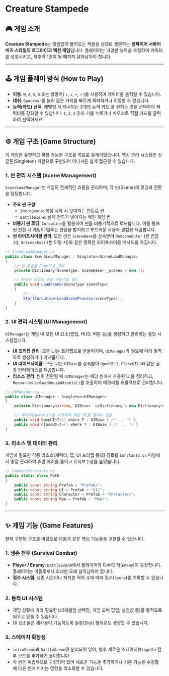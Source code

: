 # Creature Stampede

## 🎮 게임 소개

**Creature Stampede**는 끊임없이 몰려오는 적들을 상대로 생존하는 **뱀파이어 서바이버즈 스타일의 로그라이크 액션 게임**입니다. 플레이어는 다양한 능력을 조합하여 캐릭터를 성장시키고, 최후의 1인이 될 때까지 살아남아야 합니다.

---

## 🕹️ 게임 플레이 방식 (How to Play)

- **이동**: `W`, `A`, `S`, `D` 또는 방향키( `↑`, `↓`, `←`, `→` )를 사용하여 캐릭터를 움직일 수 있습니다.
- **대쉬**: `Spacebar`를 눌러 짧은 거리를 빠르게 회피하거나 이동할 수 있습니다.
- **능력(카드) 선택**: 레벨업 시 제시되는 3개의 능력 카드 중 원하는 것을 선택하여 캐릭터를 강화할 수 있습니다. `1`, `2`, `3` 숫자 키를 누르거나 마우스로 직접 카드를 클릭하여 선택하세요.

---

## ⚙️ 게임 구조 (Game Structure)

이 게임은 유연하고 확장 가능한 구조를 목표로 설계되었습니다. 핵심 관리 시스템은 싱글톤(Singleton) 패턴으로 구현되어 어디서든 쉽게 접근할 수 있습니다.

### 1. 씬 관리 시스템 (Scene Management)

`SceneLoadManager`는 게임의 전체적인 흐름을 관리하며, 각 씬(Scene)의 로딩과 전환을 담당합니다.

- **주요 씬 구성**:
  - `IntroScene`: 게임 시작 시 보여지는 인트로 씬
  - `BattleScene`: 실제 전투가 벌어지는 메인 게임 씬
- **비동기 씬 로딩**: `Coroutine`을 활용하여 씬을 비동기적으로 로드합니다. 이를 통해 씬 전환 시 게임이 멈추는 현상을 방지하고 부드러운 사용자 경험을 제공합니다.
- **씬 라이프사이클 관리**: 모든 씬은 `SceneBase`를 상속받아 `OnSceneEnter` (씬 진입 시), `OnSceneExit` (씬 이탈 시)와 같은 명확한 라이프사이클 메서드를 가집니다.

```csharp
// SceneLoadManager.cs
public class SceneLoadManager : Singleton<SceneLoadManager>
{
    // 씬 종류를 Enum으로 관리
    private Dictionary<SceneType, SceneBase> _scenes = new ();

    // 지정된 타입의 씬을 비동기로 로드
    public void LoadScene(SceneType sceneType)
    {
        // ...
        StartCoroutine(LoadSceneProcess(sceneType));
    }
}
```

### 2. UI 관리 시스템 (UI Management)

`UIManager`는 게임 내 모든 UI 요소(팝업, HUD, 버튼 등)를 생성하고 관리하는 중앙 시스템입니다.

- **UI 프리팹 관리**: 모든 UI는 프리팹으로 만들어지며, `UIManager`가 필요에 따라 동적으로 생성하거나 가져옵니다.
- **UI 라이프사이클**: 모든 UI는 `UIBase`를 상속받아 `OpenUI()`, `CloseUI()`와 같은 공통 인터페이스를 제공합니다.
- **리소스 관리**: 씬이 전환될 때 `UIManager`는 해당 씬에서 사용된 UI를 정리하고, `Resources.UnloadUnusedAssets()`를 호출하여 메모리를 효율적으로 관리합니다.

```csharp
// UIManager.cs
public class UIManager : Singleton<UIManager>
{
    private Dictionary<string, UIBase> _uiDictionary = new Dictionary<string, UIBase>();

    // 제네릭(Generic)을 사용하여 특정 UI를 열거나 닫음
    public void OpenUI<T>() where T : UIBase { /* ... */ }
    public void CloseUI<T>() where T : UIBase { /* ... */ }
}
```

### 3. 리소스 및 데이터 관리

게임에 필요한 각종 리소스(캐릭터, 맵, UI 프리팹 등)의 경로를 `Constants.cs` 파일에서 중앙 관리하여 휴먼 에러를 줄이고 유지보수성을 높였습니다.

```csharp
// Common/Constants.cs
public static class Path
{
    public const string Prefab = "Prefab/";
    public const string UI = Prefab + "UI/";
    public const string Character = Prefab + "Character/";
    public const string Map = Prefab + "Map/";
}
```

---

## ✨ 게임 기능 (Game Features)

현재 구현된 구조를 바탕으로 다음과 같은 핵심 기능들을 구현할 수 있습니다.

### 1. 생존 전투 (Survival Combat)

- **Player / Enemy**: `BattleScene`에서 플레이어와 다수의 적(`Enemy`)이 등장합니다. 플레이어는 이들로부터 최대한 오래 살아남아야 합니다.
- **점수 시스템**: 생존 시간이나 처치한 적의 수에 따라 점수(`Score`)를 기록할 수 있습니다.

### 2. 동적 UI 시스템

- 게임 상황에 따라 필요한 UI(레벨업 선택창, 게임 오버 팝업, 설정창 등)를 동적으로 띄우고 닫을 수 있습니다.
- UI 요소들은 재사용이 가능하도록 슬롯(Slot) 형태로도 생성할 수 있습니다.

### 3. 스테이지 확장성

- `introScene`과 `BattleScene`이 분리되어 있어, 향후 새로운 스테이지(`Stage`)나 전투 모드를 추가하기 용이합니다.
- 각 씬은 독립적으로 구성되어 있어 새로운 기능을 추가하거나 기존 기능을 수정할 때 다른 씬에 미치는 영향을 최소화할 수 있습니다.
